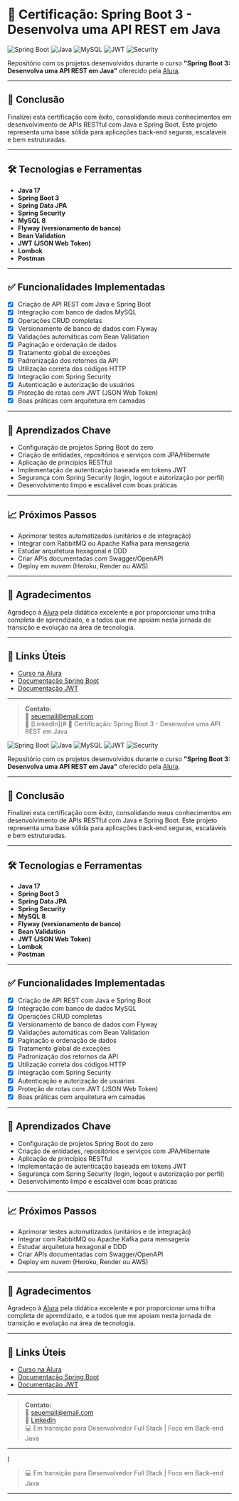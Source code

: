 # 🚀 Certificação: Spring Boot 3 - Desenvolva uma API REST em Java

![Spring Boot](https://img.shields.io/badge/Spring%20Boot-3.x-brightgreen)
![Java](https://img.shields.io/badge/Java-17-blue)
![MySQL](https://img.shields.io/badge/MySQL-8.0-lightblue)
![JWT](https://img.shields.io/badge/JWT-Autentica%C3%A7%C3%A3o-orange)
![Security](https://img.shields.io/badge/Spring%20Security-Implementado-success)

Repositório com os projetos desenvolvidos durante o curso **"Spring Boot 3: Desenvolva uma API REST em Java"** oferecido pela [Alura](https://www.alura.com.br).

---

## 🏁 Conclusão

Finalizei esta certificação com êxito, consolidando meus conhecimentos em desenvolvimento de APIs RESTful com Java e Spring Boot. Este projeto representa uma base sólida para aplicações back-end seguras, escaláveis e bem estruturadas.

---

## 🛠️ Tecnologias e Ferramentas

- **Java 17**
- **Spring Boot 3**
- **Spring Data JPA**
- **Spring Security**
- **MySQL 8**
- **Flyway (versionamento de banco)**
- **Bean Validation**
- **JWT (JSON Web Token)**
- **Lombok**
- **Postman**

---

## ✅ Funcionalidades Implementadas

- [x] Criação de API REST com Java e Spring Boot
- [x] Integração com banco de dados MySQL
- [x] Operações CRUD completas
- [x] Versionamento de banco de dados com Flyway
- [x] Validações automáticas com Bean Validation
- [x] Paginação e ordenação de dados
- [x] Tratamento global de exceções
- [x] Padronização dos retornos da API
- [x] Utilização correta dos códigos HTTP
- [x] Integração com Spring Security
- [x] Autenticação e autorização de usuários
- [x] Proteção de rotas com JWT (JSON Web Token)
- [x] Boas práticas com arquitetura em camadas

---

## 📌 Aprendizados Chave

- Configuração de projetos Spring Boot do zero
- Criação de entidades, repositórios e serviços com JPA/Hibernate
- Aplicação de princípios RESTful
- Implementação de autenticação baseada em tokens JWT
- Segurança com Spring Security (login, logout e autorização por perfil)
- Desenvolvimento limpo e escalável com boas práticas

---

## 📈 Próximos Passos

- Aprimorar testes automatizados (unitários e de integração)
- Integrar com RabbitMQ ou Apache Kafka para mensageria
- Estudar arquitetura hexagonal e DDD
- Criar APIs documentadas com Swagger/OpenAPI
- Deploy em nuvem (Heroku, Render ou AWS)

---

## 🙌 Agradecimentos

Agradeço à [Alura](https://www.alura.com.br) pela didática excelente e por proporcionar uma trilha completa de aprendizado, e a todos que me apoiam nesta jornada de transição e evolução na área de tecnologia.

---

## 📎 Links Úteis

- [Curso na Alura](https://cursos.alura.com.br/course/spring-boot-3-java-api-rest)
- [Documentação Spring Boot](https://spring.io/projects/spring-boot)
- [Documentação JWT](https://jwt.io/introduction)

---

> **Contato:**  
> 📧 seuemail@email.com  
> 💼 [LinkedIn](# 🚀 Certificação: Spring Boot 3 - Desenvolva uma API REST em Java

![Spring Boot](https://img.shields.io/badge/Spring%20Boot-3.x-brightgreen)
![Java](https://img.shields.io/badge/Java-17-blue)
![MySQL](https://img.shields.io/badge/MySQL-8.0-lightblue)
![JWT](https://img.shields.io/badge/JWT-Autentica%C3%A7%C3%A3o-orange)
![Security](https://img.shields.io/badge/Spring%20Security-Implementado-success)

Repositório com os projetos desenvolvidos durante o curso **"Spring Boot 3: Desenvolva uma API REST em Java"** oferecido pela [Alura](https://www.alura.com.br).

---

## 🏁 Conclusão

Finalizei esta certificação com êxito, consolidando meus conhecimentos em desenvolvimento de APIs RESTful com Java e Spring Boot. Este projeto representa uma base sólida para aplicações back-end seguras, escaláveis e bem estruturadas.

---

## 🛠️ Tecnologias e Ferramentas

- **Java 17**
- **Spring Boot 3**
- **Spring Data JPA**
- **Spring Security**
- **MySQL 8**
- **Flyway (versionamento de banco)**
- **Bean Validation**
- **JWT (JSON Web Token)**
- **Lombok**
- **Postman**

---

## ✅ Funcionalidades Implementadas

- [x] Criação de API REST com Java e Spring Boot
- [x] Integração com banco de dados MySQL
- [x] Operações CRUD completas
- [x] Versionamento de banco de dados com Flyway
- [x] Validações automáticas com Bean Validation
- [x] Paginação e ordenação de dados
- [x] Tratamento global de exceções
- [x] Padronização dos retornos da API
- [x] Utilização correta dos códigos HTTP
- [x] Integração com Spring Security
- [x] Autenticação e autorização de usuários
- [x] Proteção de rotas com JWT (JSON Web Token)
- [x] Boas práticas com arquitetura em camadas

---

## 📌 Aprendizados Chave

- Configuração de projetos Spring Boot do zero
- Criação de entidades, repositórios e serviços com JPA/Hibernate
- Aplicação de princípios RESTful
- Implementação de autenticação baseada em tokens JWT
- Segurança com Spring Security (login, logout e autorização por perfil)
- Desenvolvimento limpo e escalável com boas práticas

---

## 📈 Próximos Passos

- Aprimorar testes automatizados (unitários e de integração)
- Integrar com RabbitMQ ou Apache Kafka para mensageria
- Estudar arquitetura hexagonal e DDD
- Criar APIs documentadas com Swagger/OpenAPI
- Deploy em nuvem (Heroku, Render ou AWS)

---

## 🙌 Agradecimentos

Agradeço à [Alura](https://www.alura.com.br) pela didática excelente e por proporcionar uma trilha completa de aprendizado, e a todos que me apoiam nesta jornada de transição e evolução na área de tecnologia.

---

## 📎 Links Úteis

- [Curso na Alura](https://cursos.alura.com.br/course/spring-boot-3-java-api-rest)
- [Documentação Spring Boot](https://spring.io/projects/spring-boot)
- [Documentação JWT](https://jwt.io/introduction)

---

> **Contato:**  
> 📧 seuemail@email.com  
> 💼 [LinkedIn](https://www.linkedin.com/in/thiagoferrer/)  
> 💻 Em transição para Desenvolvedor Full Stack | Foco em Back-end Java

---

)  
> 💻 Em transição para Desenvolvedor Full Stack | Foco em Back-end Java

---

